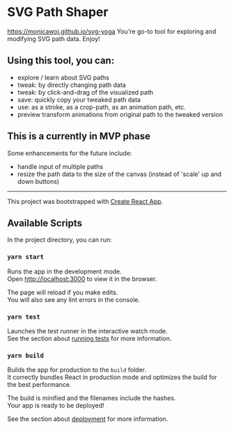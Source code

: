 # SVG Path Shaper

https://monicawoj.github.io/svg-yoga
You're go-to tool for exploring and modifying SVG path data. Enjoy!

## Using this tool, you can:
- explore / learn about SVG paths
- tweak: by directly changing path data
- tweak: by click-and-drag of the visualized path
- save: quickly copy your tweaked path data 
- use: as a stroke, as a crop-path, as an animation path, etc.
- preview transform animations from original path to the tweaked version

## This is a currently in MVP phase
Some enhancements for the future include:
- handle input of multiple paths
- resize the path data to the size of the canvas (instead of 'scale' up and down buttons)

-----------------------

This project was bootstrapped with [Create React App](https://github.com/facebook/create-react-app).

## Available Scripts

In the project directory, you can run:

### `yarn start`

Runs the app in the development mode.<br />
Open [http://localhost:3000](http://localhost:3000) to view it in the browser.

The page will reload if you make edits.<br />
You will also see any lint errors in the console.

### `yarn test`

Launches the test runner in the interactive watch mode.<br />
See the section about [running tests](https://facebook.github.io/create-react-app/docs/running-tests) for more information.

### `yarn build`

Builds the app for production to the `build` folder.<br />
It correctly bundles React in production mode and optimizes the build for the best performance.

The build is minified and the filenames include the hashes.<br />
Your app is ready to be deployed!

See the section about [deployment](https://facebook.github.io/create-react-app/docs/deployment) for more information.
